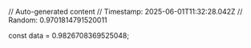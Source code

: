 // Auto-generated content
// Timestamp: 2025-06-01T11:32:28.042Z
// Random: 0.9701814791520011

const data = 0.9826708369525048;